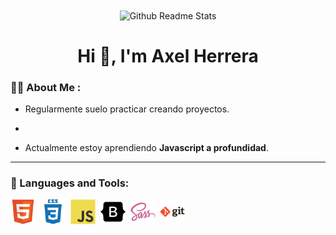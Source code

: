 <div align="center">
 <img width="250px" src="https://media.giphy.com/media/qgQUggAC3Pfv687qPC/giphy.gif" align="center" alt="Github Readme Stats" />
 <h1 align="center"> Hi 👋, I'm Axel Herrera</h1>
   <h4 align="ringt"> 
   
  </h4>
</div>

<h3> 👨‍💻 About Me :</h3> 

- Regularmente suelo practicar creando proyectos.

- 

- Actualmente estoy aprendiendo **Javascript a profundidad**.


<hr/>
<div align="left">
    <h3>🔨 Languages and Tools:</h3>
    <div>
        <img src="https://github.com/devicons/devicon/blob/master/icons/html5/html5-original.svg" title="HTML5" alt="HTML" width="40" height="40"/>&nbsp;
        <img src="https://github.com/devicons/devicon/blob/master/icons/css3/css3-plain-wordmark.svg"  title="CSS3" alt="CSS" width="40" height="40"/>&nbsp;
        <img src="https://github.com/devicons/devicon/blob/master/icons/javascript/javascript-original.svg" title="JavaScript" alt="JavaScript" width="40" height="40"/>&nbsp;
        <img src="https://github.com/devicons/devicon/blob/master/icons/bootstrap/bootstrap-plain.svg" title="Bootstrap" alt="Bootstrap" width="40" height="40"/>&nbsp;
        <img src="https://github.com/devicons/devicon/blob/master/icons/sass/sass-original.svg" title="Sass" alt="Sass" width="40" height="40"/>&nbsp;
        <img src="https://github.com/devicons/devicon/blob/master/icons/git/git-original-wordmark.svg" title="Git" **alt="Git" width="40" height="40"/>
      </div>
</div>
